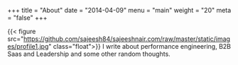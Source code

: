 +++
title = "About"
date = "2014-04-09"
menu = "main"
weight = "20"
meta = "false"
+++


{{< figure src="https://github.com/sajeesh84/sajeeshnair.com/raw/master/static/images/profile1.jpg" class="float">}}
I write about performance engineering, B2B Saas and Leadership and some other random thoughts.